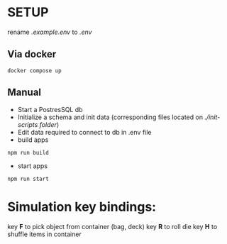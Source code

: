 # SETUP

rename _.example.env_ to _.env_

## Via docker

```
docker compose up
```

## Manual

- Start a PostresSQL db
- Initialize a schema and init data (corresponding files located on _./init-scripts folder_)
- Edit data required to connect to db in .env file
- build apps

```
npm run build
```

- start apps

```
npm run start
```

# Simulation key bindings:

key **F** to pick object from container (bag, deck)
key **R** to roll die
key **H** to shuffle items in container
